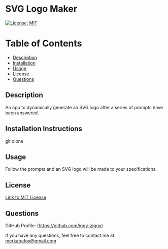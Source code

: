 # SVG Logo Maker

[![License: MIT](https://img.shields.io/badge/License-MIT-yellow.svg)](https://opensource.org/licenses/MIT)

# Table of Contents

* [Description](#description)
* [Installation](#installation)
* [Usage](#usage)
* [License](#license)
* [Questions](#questions)

## Description

An app to dynamically generate an SVG logo after a series of prompts have been answered.

## Installation Instructions

git clone

## Usage

Follow the prompts and an SVG logo will be made to your specifications.

## License
[Link to MIT License](https://opensource.org/licenses/MIT)

## Questions

GitHub Profile: (https://github.com/iggy-ziggy)

If you have any questions, feel free to contact me at:
merkabafox@gmail.com

